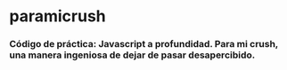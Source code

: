 # paramicrush

### Código de práctica: Javascript a profundidad. Para mi crush, una manera ingeniosa de dejar de pasar desapercibido.
